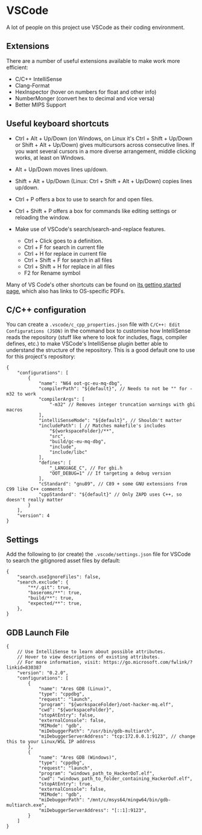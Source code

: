 # VSCode

A lot of people on this project use VSCode as their coding environment.

## Extensions

There are a number of useful extensions available to make work more efficient:

- C/C++ IntelliSense
- Clang-Format
- HexInspector (hover on numbers for float and other info)
- NumberMonger (convert hex to decimal and vice versa)
- Better MIPS Support




## Useful keyboard shortcuts

- Ctrl + Alt + Up/Down (on Windows, on Linux it's Ctrl + Shift + Up/Down or Shift + Alt + Up/Down) gives multicursors across consecutive lines. If you want several cursors in a more diverse arrangement, middle clicking works, at least on Windows.
- Alt + Up/Down moves lines up/down.
- Shift + Alt + Up/Down (Linux: Ctrl + Shift + Alt + Up/Down) copies lines up/down.
- Ctrl + P offers a box to use to search for and open files.
- Ctrl + Shift + P offers a box for commands like editing settings or reloading the window.

- Make use of VSCode's search/search-and-replace features.
    - Ctrl + Click goes to a definition.
    - Ctrl + F for search in current file
    - Ctrl + H for replace in current file
    - Ctrl + Shift + F for search in all files
    - Ctrl + Shift + H for replace in all files
    - F2 for Rename symbol

Many of VS Code's other shortcuts can be found on [its getting started page](https://code.visualstudio.com/docs/getstarted/keybindings), which also has links to OS-specific PDFs.

## C/C++ configuration

You can create a `.vscode/c_cpp_properties.json` file with `C/C++: Edit Configurations (JSON)` in the command box to customise how IntelliSense reads the repository (stuff like where to look for includes, flags, compiler defines, etc.) to make VSCode's IntelliSense plugin better able to understand the structure of the repository. This is a good default one to use for this project's repository:

```jsonc
{
    "configurations": [
        {
            "name": "N64 oot-gc-eu-mq-dbg",
            "compilerPath": "${default}", // Needs to not be "" for -m32 to work
            "compilerArgs": [
                "-m32" // Removes integer truncation warnings with gbi macros
            ],
            "intelliSenseMode": "${default}", // Shouldn't matter
            "includePath": [ // Matches makefile's includes
                "${workspaceFolder}/**",
                "src",
                "build/gc-eu-mq-dbg",
                "include",
                "include/libc"
            ],
            "defines": [
                "_LANGUAGE_C", // For gbi.h
                "OOT_DEBUG=1" // If targeting a debug version
            ],
            "cStandard": "gnu89", // C89 + some GNU extensions from C99 like C++ comments
            "cppStandard": "${default}" // Only ZAPD uses C++, so doesn't really matter
        }
    ],
    "version": 4
}
```

## Settings

Add the following to (or create) the `.vscode/settings.json` file for VSCode to search the gitignored asset files by default:

```jsonc
{
    "search.useIgnoreFiles": false,
    "search.exclude": {
        "**/.git": true,
        "baseroms/**": true,
        "build/**": true,
        "expected/**": true,
    },
}
```

## GDB Launch File
```jsonc
{
    // Use IntelliSense to learn about possible attributes.
    // Hover to view descriptions of existing attributes.
    // For more information, visit: https://go.microsoft.com/fwlink/?linkid=830387
    "version": "0.2.0",
    "configurations": [
        {
            "name": "Ares GDB (Linux)",
            "type": "cppdbg",
            "request": "launch",
            "program": "${workspaceFolder}/oot-hacker-mq.elf",
            "cwd": "${workspaceFolder}",
            "stopAtEntry": false,
            "externalConsole": false,
            "MIMode": "gdb",
            "miDebuggerPath": "/usr/bin/gdb-multiarch",
            "miDebuggerServerAddress": "tcp:172.0.0.1:9123", // change this to your Linux/WSL IP address
        },
        {
            "name": "Ares GDB (Windows)",
            "type": "cppdbg",
            "request": "launch",
            "program": "windows_path_to_HackerOoT.elf",
            "cwd": "windows_path_to_folder_containing_HackerOoT.elf",
            "stopAtEntry": true,
            "externalConsole": false,
            "MIMode": "gdb",
            "miDebuggerPath": "/mnt/c/msys64/mingw64/bin/gdb-multiarch.exe",
            "miDebuggerServerAddress": "[::1]:9123",
        }
    ]
}
```
